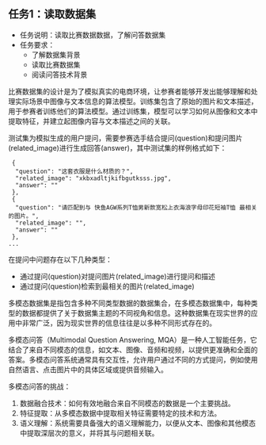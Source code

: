 ## 任务1：读取数据集
- 任务说明：读取比赛数据数据，了解问答数据集
- 任务要求：
    - 了解数据集背景
    - 读取比赛数据集
    - 阅读问答技术背景

比赛数据集的设计是为了模拟真实的电商环境，让参赛者能够开发出能够理解和处理实际场景中图像与文本信息的算法模型。训练集包含了原始的图片和文本描述，用于参赛者训练他们的算法模型。通过训练集，模型可以学习如何从图像和文本中提取特征，并建立起图像内容与文本描述之间的关联。

测试集为模拟生成的用户提问，需要参赛选手结合提问(question)和提问图片(related_image)进行生成回答(answer)，其中测试集的样例格式如下：
```
 {
  "question": "这套衣服是什么材质的？",
  "related_image": "xkbxadltjkifbgutksss.jpg",
  "answer": ""
 },
 {
  "question": "请匹配到与 快鱼AGW系列T恤男新款宽松上衣海浪字母印花短袖T恤 最相关的图片。",
  "related_image": "",
  "answer": ""
 },
...
```
在提问中问题存在以下几种类型：

- 通过提问(question)对提问图片(related_image)进行提问和描述
- 通过提问(question)检索到最相关的图片(related_image)

多模态数据集是指包含多种不同类型数据的数据集合，在多模态数据集中，每种类型的数据都提供了关于数据集主题的不同视角和信息。这种数据集在现实世界的应用中非常广泛，因为现实世界的信息往往是以多种不同形式存在的。

多模态问答（Multimodal Question Answering, MQA）是一种人工智能任务，它结合了来自不同模态的信息，如文本、图像、音频和视频，以提供更准确和全面的答案。多模态问答系统通常具有交互性，允许用户通过不同的方式提问，例如使用自然语言、点击图片中的具体区域或提供音频输入。

多模态问答的挑战：

1. 数据融合技术：如何有效地融合来自不同模态的数据是一个主要挑战。
2. 特征提取：从多模态数据中提取相关特征需要特定的技术和方法。
3. 语义理解：系统需要具备强大的语义理解能力，以便从文本、图像和其他模态中提取深层次的意义，并将其与问题相关联。
